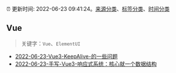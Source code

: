 :alarm_clock: 更新时间: 2022-06-23 09:41:24。[来源分类](../README.md)、[标签分类](../TAGS.md)、[时间分类](../TIMELINE.md)

## Vue


> 关键字：`Vue`、`ElementUI`



- [2022-06-23-Vue3-KeepAlive-的一些问题](https://www.v2ex.com/t/861673) 
- [2022-06-23-手写-Vue3-响应式系统：核心就一个数据结构](https://toutiao.io/k/yivgwsm) 